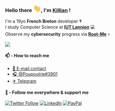 ### Hello there <img src="https://github.com/killianmonnier/killianmonnier/blob/master/hi.gif" width="25px">, I'm [Killian](https://killianmonnier.com) ! 

<!--
**killianmonnier/killianmonnier** is a ✨ _special_ ✨ repository because its `README.md` (this file) appears on your GitHub profile.

Here are some ideas to get you started:

- 🔭 I’m currently working on ...
- 🌱 I’m currently learning ...
- 👯 I’m looking to collaborate on ...
- 🤔 I’m looking for help with ...
- 💬 Ask me about ...
- 📫 How to reach me: ...
- 😄 Pronouns: ...
- ⚡ Fun fact: ...
-->

I'm a 19yo **French Breton** developer 🕈</br>
I study Computer Science at [**IUT Lannion**](https://iut-lannion.univ-rennes1.fr) 💻 </br>
Observe my **cybersecurity** progress via [**Root-Me**](https://root-me.org/mauxnier) 💀

<img align="center" src="https://github-readme-stats.anuraghazra1.vercel.app/api/top-langs/?username=mauxnier&layout=compact&theme=radical" />

#### 📫 - How to reach me

- [📧 E-mail contact](mailto:contact@killianmonnier.com)
- [🎧 @Poupoutrie#3901](https://discord.com)
- [✈ Telegram](https://t.me/killianmonnier)

#### 🔗 - Follow me everywhere & support me

[![Twitter Follow](https://img.shields.io/twitter/follow/mauxnier?color=%231DA1F2&label=Follow%20me&logo=Twitter&style=for-the-badge)](https://twitter.com/mauxnier)
[![LinkedIn](https://img.shields.io/badge/Curriculum-📜-blue.svg?style=for-the-badge)](https://www.linkedin.com/in/killianmonnier)
[![PayPal](https://img.shields.io/badge/Donate-💵-yellow.svg?style=for-the-badge)](https://paypal.me/mauxnier)
